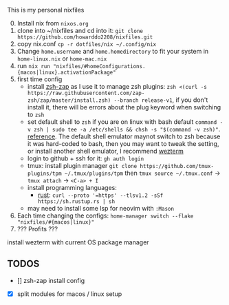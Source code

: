 This is my personal nixfiles

0. Install nix from `nixos.org`
1. clone into ~/nixfiles and cd into it: `git clone https://github.com/howarddo2208/nixfiles.git`
2. copy nix.conf `cp -r dotfiles/nix ~/.config/nix`
3. Change `home.username` and `home.homedirectory` to fit your system in `home-linux.nix` or `home-mac.nix`
4. run `nix run "nixfiles/#homeConfigurations.{macos|linux}.activationPackage"`
5. first time config
    - install [zsh-zap](https://github.com/zap-zsh/zap) as I use it to manage zsh plugins: `zsh <(curl -s https://raw.githubusercontent.com/zap-zsh/zap/master/install.zsh) --branch release-v1`, if you don't install it, there will be errors about the plug keyword when switching to `zsh`
    - set default shell to `zsh` if you are on linux with bash default `command -v zsh | sudo tee -a /etc/shells && chsh -s "$(command -v zsh)"`. [reference](https://unix.stackexchange.com/questions/111365/how-to-change-default-shell-to-zsh-chsh-says-invalid-shell). The default shell emulator maynot switch to zsh because it was hard-coded to bash, then you may want to tweak the setting, or install another shell emulator, I recommend [wezterm](https://github.com/wez/wezterm) 
    - login to github + ssh for it: `gh auth login`
    - tmux: install plugin manager `git clone https://github.com/tmux-plugins/tpm ~/.tmux/plugins/tpm` then `tmux source ~/.tmux.conf` -> `tmux attach` -> `<C-a> + I`
    - install programming languages:
        - [rust](https://www.rust-lang.org/tools/install): `curl --proto '=https' --tlsv1.2 -sSf https://sh.rustup.rs | sh`
    - may need to install some lsp for neovim with `:Mason`
6. Each time changing the configs: `home-manager switch --flake "nixfiles/#{macos|linux}"`
7. ??? Profits ???

install wezterm with current OS package manager
## TODOS
- [] zsh-zap install config
- [x] split modules for macos / linux setup
